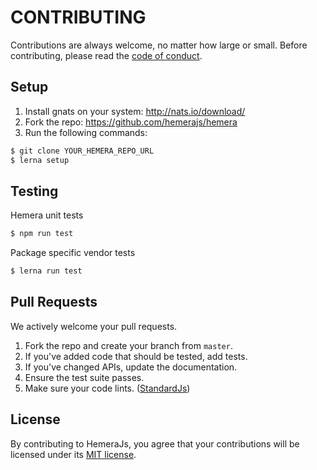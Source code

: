 # CONTRIBUTING

Contributions are always welcome, no matter how large or small. Before contributing,
please read the [code of conduct](CODE_OF_CONDUCT.md).

## Setup

1. Install gnats on your system: http://nats.io/download/
2. Fork the repo: https://github.com/hemerajs/hemera
3. Run the following commands:

```sh
$ git clone YOUR_HEMERA_REPO_URL
$ lerna setup
```

## Testing

Hemera unit tests
```sh
$ npm run test
```

Package specific vendor tests
```sh
$ lerna run test
```

## Pull Requests

We actively welcome your pull requests.

1. Fork the repo and create your branch from `master`.
2. If you've added code that should be tested, add tests.
3. If you've changed APIs, update the documentation.
4. Ensure the test suite passes.
5. Make sure your code lints. ([StandardJs](https://github.com/feross/standard))

## License

By contributing to HemeraJs, you agree that your contributions will be licensed
under its [MIT license](LICENSE).
